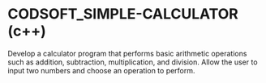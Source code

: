 # CODSOFT_SIMPLE-CALCULATOR (c++)
Develop a calculator program that performs basic arithmetic
operations such as addition, subtraction, multiplication, and
division. Allow the user to input two numbers and choose an
operation to perform.
